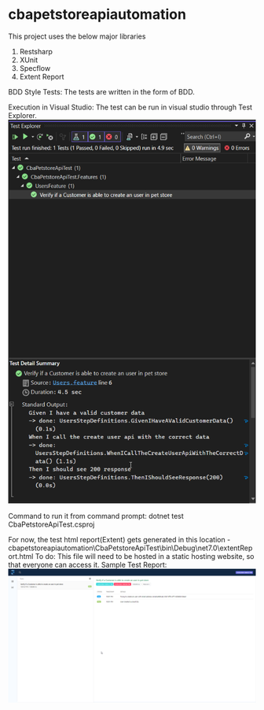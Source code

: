 # cbapetstoreapiautomation

This project uses the below major libraries
1. Restsharp
2. XUnit
3. Specflow
4. Extent Report

BDD Style Tests:
The tests are written in the form of BDD. 

Execution in Visual Studio:
The test can be run in visual studio through Test Explorer.
![alt text](image-1.png)

Command to run it from command prompt:
dotnet test CbaPetstoreApiTest.csproj

For now, the test html report(Extent) gets generated in this location - cbapetstoreapiautomation\CbaPetstoreApiTest\bin\Debug\net7.0\extentReport.html
To do: This file will need to be hosted in a static hosting website, so that everyone can access it. 
Sample Test Report:
![alt text](image.png)